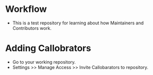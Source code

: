 # Workflow
* This is a test repository for learning about how Maintainers and Contributors work.
# Adding Callobrators
* Go to your working repository.
* Settings >> Manage Access >> Invite Callobarators to repository.
